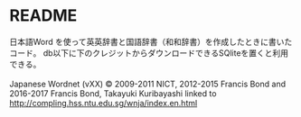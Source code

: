 # README

日本語Word を使って英英辞書と国語辞書（和和辞書）を作成したときに書いたコード。
db以下に下のクレジットからダウンロードできるSQliteを置くと利用できる。<br>
<br>
Japanese Wordnet (vXX) © 2009-2011 NICT, 2012-2015 Francis Bond and 2016-2017 Francis Bond, Takayuki Kuribayashi
linked to http://compling.hss.ntu.edu.sg/wnja/index.en.html
